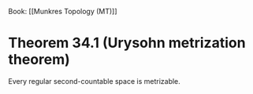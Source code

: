 Book: [[Munkres Topology (MT)]]
# Theorem 34.1 (Urysohn metrization theorem)
Every regular second-countable space is metrizable.